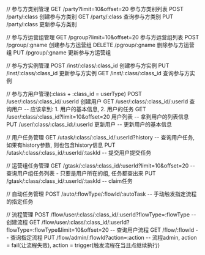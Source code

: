 // 参与方类别管理
GET  /party?limit=10&offset=20         参与方类别列表
POST /party/:class                     创建参与方类别
GET  /party/:class                     查询参与方类别
PUT  /party/:class                     更新参与方类别

// 参与方运营组管理
GET    /pgroup?limit=10&offset=20  参与方运营组列表
POST   /pgroup/:gname              创建参与方运营组
DELETE /pgroup/:gname              删除参与方运营组
PUT    /pgroup/:gname              更新参与方运营组

// 参与方实例管理
POST /inst/:class/:class_id           创建参与方实例
PUT  /inst/:class/:class_id           更新参与方实例
GET  /inst/:class/:class_id           查询参与方实例

// 参与方用户管理(:class + :class_id = userType)
POST /user/:class/:class_id/:userId                 创建用户
GET  /user/:class/:class_id/:userId                 查询用户  -- 应该拿到: 1. 用户的基本信息, 2. 用户的任务
GET  /user/:class/:class_id?limit=10&offset=20      用户列表  -- 拿到用户的列表信息
PUT  /user/:class/:class_id:/:userId                更新用户  -- 更新用户的基本信息

// 用户任务管理
GET /utask/:class/:class_id/:userId?history                   -- 查询用户任务, 如果有history参数, 则也包含history信息
PUT /utask/:class/:class_id/:userId/:taskId                   -- 提交用户提交任务

// 运营组任务管理
GET /gtask/:class/:class_id/:userId?limit=10&offset=20        -- 查询用户组任务列表 - 只要是用户所在的组, 任务都查出来
PUT /gtask/:class/:class_id/:userId/:taskId                   -- claim任务

// 自动任务管理
POST /auto/:flowType/:flowId/:autoTask   -- 手动触发指定流程的指定任务

// 流程管理
POST /flow/user/:class/:class_id/:userId?flowType=:flowType                     -- 创建流程
GET  /flow/user/:class/:class_id/:userId?flowType=:flowType&limit=10&offset=20  -- 查询用户流程
GET  /flow/:flowId                                                              -- 查询指定流程
PUT  /flow/admin/:flowId?action=:action                                         -- 流程admin, action = fail(让流程失败), action = trigger(触发流程在当且点继续执行)

